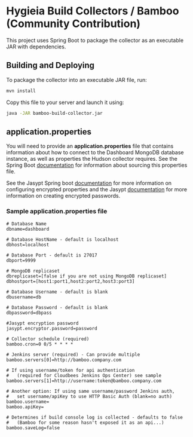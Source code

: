 # Hygieia Build Collectors / Bamboo (Community Contribution)

This project uses Spring Boot to package the collector as an executable JAR with dependencies.

## Building and Deploying

To package the collector into an executable JAR file, run:
```bash
mvn install
```

Copy this file to your server and launch it using:
```bash
java -JAR bamboo-build-collector.jar
```

## application.properties

You will need to provide an **application.properties** file that contains information about how to connect to the Dashboard MongoDB database instance, as well as properties the Hudson collector requires. See the Spring Boot [documentation](http://docs.spring.io/spring-boot/docs/current-SNAPSHOT/reference/htmlsingle/#boot-features-external-config-application-property-files) for information about sourcing this properties file.

See the Jasypt Spring boot [documentation](https://github.com/ulisesbocchio/jasypt-spring-boot) for more information on configuring encrypted properties and the Jasypt [documentation](http://www.jasypt.org/encrypting-passwords.html) for more information on creating encrypted passwords.

### Sample application.properties file

```properties
# Database Name
dbname=dashboard

# Database HostName - default is localhost
dbhost=localhost

# Database Port - default is 27017
dbport=9999

# MongoDB replicaset
dbreplicaset=[false if you are not using MongoDB replicaset]
dbhostport=[host1:port1,host2:port2,host3:port3]

# Database Username - default is blank
dbusername=db

# Database Password - default is blank
dbpassword=dbpass

#Jasypt encryption password
jasypt.encryptor.password=password

# Collector schedule (required)
bamboo.cron=0 0/5 * * * *

# Jenkins server (required) - Can provide multiple
bamboo.servers[0]=http://bamboo.company.com

# If using username/token for api authentication
#   (required for Cloudbees Jenkins Ops Center) see sample
bamboo.servers[1]=http://username:token@bamboo.company.com

# Another option: If using same username/password Jenkins auth,
#   set username/apiKey to use HTTP Basic Auth (blank=no auth)
bamboo.username=
bamboo.apiKey=

# Determines if build console log is collected - defaults to false
#   (Bamboo for some reason hasn't exposed it as an api...)
bamboo.saveLog=false
```
